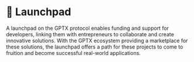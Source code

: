 # 🚀 Launchpad

A launchpad on the GPTX protocol enables funding and support for developers, linking them with entrepreneurs to collaborate and create innovative solutions. With the GPTX ecosystem providing a marketplace for these solutions, the launchpad offers a path for these projects to come to fruition and become successful real-world applications.
